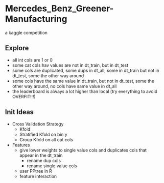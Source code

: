 # Mercedes_Benz_Greener-Manufacturing
a kaggle competition

## Explore
  - all int cols are 1 or 0
  - some cat cols hav values are not in dt_train, but in dt_test
  - some cols are duplicated, some dups in dt_all, some in dt_train but not in dt_test, some the other way around
  - some cols have the same value in dt_train, but not in dt_test, some the other way around, no cols have same value in dt_all
  - the leaderboard is always a lot higher than local (try everything to avoid OVERFIT!!!)

## Init Ideas
  - Cross Validation Strategy
    - Kfold
    - Stratified Kfold on bin y
    - Group Kfold on all cat cols
  - Features
    - give lower weights to single value cols and duplicates cols that appear in the dt_train
      - rename dup cols
      - rename single value cols
    - user PPtree in R
    - feature interaction
